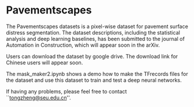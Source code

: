 # Pavementscapes
The Pavementscapes datasets is a pixel-wise dataset for pavement surface distress segmentation. The dataset descriptions, including the statistical analysis and deep learning baselines, has been submitted to the journal of Automation in Construction, which will appear soon in the arXiv.

Users can download the dataset by google drive. The download link for Chinese users will appear soon.

The mask_maker2.ipynb shows a demo how to make the TFrecords files for the dataset and use this dataset to train and test a deep neural networks.

If having any problems, please feel free to contact ``tongzheng@seu.edu.cn''.
